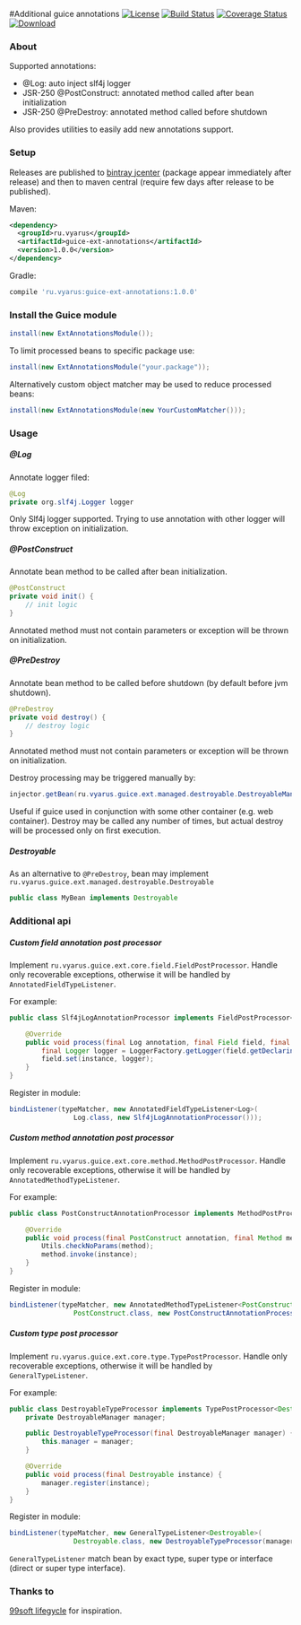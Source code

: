#Additional guice annotations
[![License](http://img.shields.io/badge/license-MIT-blue.svg?style=flat)](http://www.opensource.org/licenses/MIT)
[![Build Status](http://img.shields.io/travis/xvik/guice-ext-annotations.svg?style=flat&branch=master)](https://travis-ci.org/xvik/guice-ext-annotations)
[![Coverage Status](https://img.shields.io/coveralls/xvik/guice-ext-annotations.svg?style=flat)](https://coveralls.io/r/xvik/guice-ext-annotations?branch=master)
[ ![Download](https://api.bintray.com/packages/vyarus/xvik/guice-ext-annotations/images/download.png) ](https://bintray.com/vyarus/xvik/guice-ext-annotations/_latestVersion)

### About

Supported annotations:
* @Log: auto inject slf4j logger
* JSR-250 @PostConstruct: annotated method called after bean initialization
* JSR-250 @PreDestroy: annotated method called before shutdown

Also provides utilities to easily add new annotations support.

### Setup

Releases are published to [bintray jcenter](https://bintray.com/bintray/jcenter) (package appear immediately after release) 
and then to maven central (require few days after release to be published). 

Maven:

```xml
<dependency>
  <groupId>ru.vyarus</groupId>
  <artifactId>guice-ext-annotations</artifactId>
  <version>1.0.0</version>
</dependency>
```

Gradle:

```groovy
compile 'ru.vyarus:guice-ext-annotations:1.0.0'
```

### Install the Guice module

```java
install(new ExtAnnotationsModule());
```

To limit processed beans to specific package use:

```java
install(new ExtAnnotationsModule("your.package"));
```

Alternatively custom object matcher may be used to reduce processed beans:

```java
install(new ExtAnnotationsModule(new YourCustomMatcher()));
```

### Usage

##### @Log

Annotate logger filed:

```java
@Log
private org.slf4j.Logger logger
```

Only Slf4j logger supported. Trying to use annotation with other logger will throw exception on initialization.

##### @PostConstruct

Annotate bean method to be called after bean initialization.

```java
@PostConstruct
private void init() { 
    // init logic 
}
```

Annotated method must not contain parameters or exception will be thrown on initialization.

##### @PreDestroy

Annotate bean method to be called before shutdown (by default before jvm shutdown).

```java
@PreDestroy
private void destroy() { 
    // destroy logic 
}
```

Annotated method must not contain parameters or exception will be thrown on initialization.

Destroy processing may be triggered manually by:

```java
injector.getBean(ru.vyarus.guice.ext.managed.destroyable.DestroyableManager.class).destroy()
```
Useful if guice used in conjunction with some other container (e.g. web container). Destroy may be called any number of times, 
but actual destroy will be processed only on first execution.

##### Destroyable

As an alternative to `@PreDestroy`, bean may implement `ru.vyarus.guice.ext.managed.destroyable.Destroyable`

```java
public class MyBean implements Destroyable
```

### Additional api

##### Custom field annotation post processor

Implement `ru.vyarus.guice.ext.core.field.FieldPostProcessor`. 
Handle only recoverable exceptions, otherwise it will be handled by `AnnotatedFieldTypeListener`.

For example:

```java
public class Slf4jLogAnnotationProcessor implements FieldPostProcessor<Log> {

    @Override
    public void process(final Log annotation, final Field field, final Object instance) throws Exception {
        final Logger logger = LoggerFactory.getLogger(field.getDeclaringClass());
        field.set(instance, logger);
    }
}
```

Register in module:

```java
bindListener(typeMatcher, new AnnotatedFieldTypeListener<Log>(
                Log.class, new Slf4jLogAnnotationProcessor()));
```

##### Custom method annotation post processor

Implement `ru.vyarus.guice.ext.core.method.MethodPostProcessor`. 
Handle only recoverable exceptions, otherwise it will be handled by `AnnotatedMethodTypeListener`.

For example:

```java
public class PostConstructAnnotationProcessor implements MethodPostProcessor<PostConstruct> {

    @Override
    public void process(final PostConstruct annotation, final Method method, final Object instance) throws Exception {
        Utils.checkNoParams(method);
        method.invoke(instance);
    }
}
```

Register in module:

```java
bindListener(typeMatcher, new AnnotatedMethodTypeListener<PostConstruct>(
                PostConstruct.class, new PostConstructAnnotationProcessor()));
```

##### Custom type post processor

Implement `ru.vyarus.guice.ext.core.type.TypePostProcessor`.
Handle only recoverable exceptions, otherwise it will be handled by `GeneralTypeListener`.

For example:

```java
public class DestroyableTypeProcessor implements TypePostProcessor<Destroyable> {
    private DestroyableManager manager;

    public DestroyableTypeProcessor(final DestroyableManager manager) {
        this.manager = manager;
    }

    @Override
    public void process(final Destroyable instance) {
        manager.register(instance);
    }
}
```

Register in module:

```java
bindListener(typeMatcher, new GeneralTypeListener<Destroyable>(
                Destroyable.class, new DestroyableTypeProcessor(manager)));
```

`GeneralTypeListener` match bean by exact type, super type or interface (direct or super type interface).

### Thanks to

[99soft lifegycle](https://github.com/99soft/lifegycle) for inspiration.
